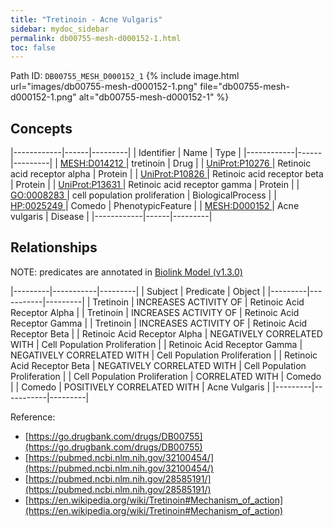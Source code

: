 ```yaml
---
title: "Tretinoin - Acne Vulgaris"
sidebar: mydoc_sidebar
permalink: db00755-mesh-d000152-1.html
toc: false 
---
```



Path ID: `DB00755_MESH_D000152_1`
{% include image.html url="images/db00755-mesh-d000152-1.png" file="db00755-mesh-d000152-1.png" alt="db00755-mesh-d000152-1" %}

## Concepts

|------------|------|---------|
| Identifier | Name | Type    |
|------------|------|---------|
| <a href="https://identifiers.org/MESH:D014212">MESH:D014212 </a> | tretinoin | Drug |
| <a href="https://identifiers.org/UniProt:P10276">UniProt:P10276 </a> | Retinoic acid receptor alpha | Protein |
| <a href="https://identifiers.org/UniProt:P10826">UniProt:P10826 </a> | Retinoic acid receptor beta | Protein |
| <a href="https://identifiers.org/UniProt:P13631">UniProt:P13631 </a> | Retinoic acid receptor gamma | Protein |
| <a href="https://identifiers.org/GO:0008283">GO:0008283 </a> | cell population proliferation | BiologicalProcess |
| <a href="https://identifiers.org/HP:0025249">HP:0025249 </a> | Comedo | PhenotypicFeature |
| <a href="https://identifiers.org/MESH:D000152">MESH:D000152 </a> | Acne vulgaris | Disease |
|------------|------|---------|

## Relationships


NOTE: predicates are annotated in <a href="https://github.com/biolink/biolink-model/releases/tag/v1.3.0">Biolink Model (v1.3.0)</a>

|---------|-----------|---------|
| Subject | Predicate | Object  |
|---------|-----------|---------|
| Tretinoin | INCREASES ACTIVITY OF | Retinoic Acid Receptor Alpha |
| Tretinoin | INCREASES ACTIVITY OF | Retinoic Acid Receptor Gamma |
| Tretinoin | INCREASES ACTIVITY OF | Retinoic Acid Receptor Beta |
| Retinoic Acid Receptor Alpha | NEGATIVELY CORRELATED WITH | Cell Population Proliferation |
| Retinoic Acid Receptor Gamma | NEGATIVELY CORRELATED WITH | Cell Population Proliferation |
| Retinoic Acid Receptor Beta | NEGATIVELY CORRELATED WITH | Cell Population Proliferation |
| Cell Population Proliferation | CORRELATED WITH | Comedo |
| Comedo | POSITIVELY CORRELATED WITH | Acne Vulgaris |
|---------|-----------|---------|

Reference: 
  - [https://go.drugbank.com/drugs/DB00755](https://go.drugbank.com/drugs/DB00755)
  - [https://pubmed.ncbi.nlm.nih.gov/32100454/](https://pubmed.ncbi.nlm.nih.gov/32100454/)
  - [https://pubmed.ncbi.nlm.nih.gov/28585191/](https://pubmed.ncbi.nlm.nih.gov/28585191/)
  - [https://en.wikipedia.org/wiki/Tretinoin#Mechanism_of_action](https://en.wikipedia.org/wiki/Tretinoin#Mechanism_of_action)
